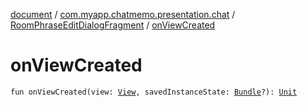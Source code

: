 [document](../../index.md) / [com.myapp.chatmemo.presentation.chat](../index.md) / [RoomPhraseEditDialogFragment](index.md) / [onViewCreated](./on-view-created.md)

# onViewCreated

`fun onViewCreated(view: `[`View`](https://developer.android.com/reference/android/view/View.html)`, savedInstanceState: `[`Bundle`](https://developer.android.com/reference/android/os/Bundle.html)`?): `[`Unit`](https://kotlinlang.org/api/latest/jvm/stdlib/kotlin/-unit/index.html)